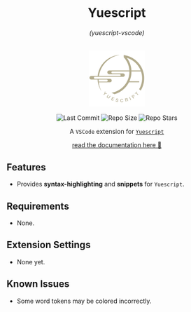 <center>

# Yuescript

###### (yuescript-vscode)

<img src="images/icon.png" width=128 height=128>

![Last Commit](https://img.shields.io/github/last-commit/pigpigyyy/yuescript-vscode?style=flat-square)
![Repo Size](https://img.shields.io/github/repo-size/pigpigyyy/yuescript-vscode?style=flat-square)
![Repo Stars](https://img.shields.io/github/stars/pigpigyyy/yuescript-vscode?style=flat-square)

A `VSCode` extension for [`Yuescript`](https://github.com/pigpigyyy/yuescript-vscode.git)

[read the documentation here 🔗](https://yuescript.org/)

</center>

## Features

- Provides **syntax-highlighting** and **snippets** for `Yuescript`.

## Requirements

- None.

## Extension Settings

- None yet.

## Known Issues

- Some word tokens may be colored incorrectly.